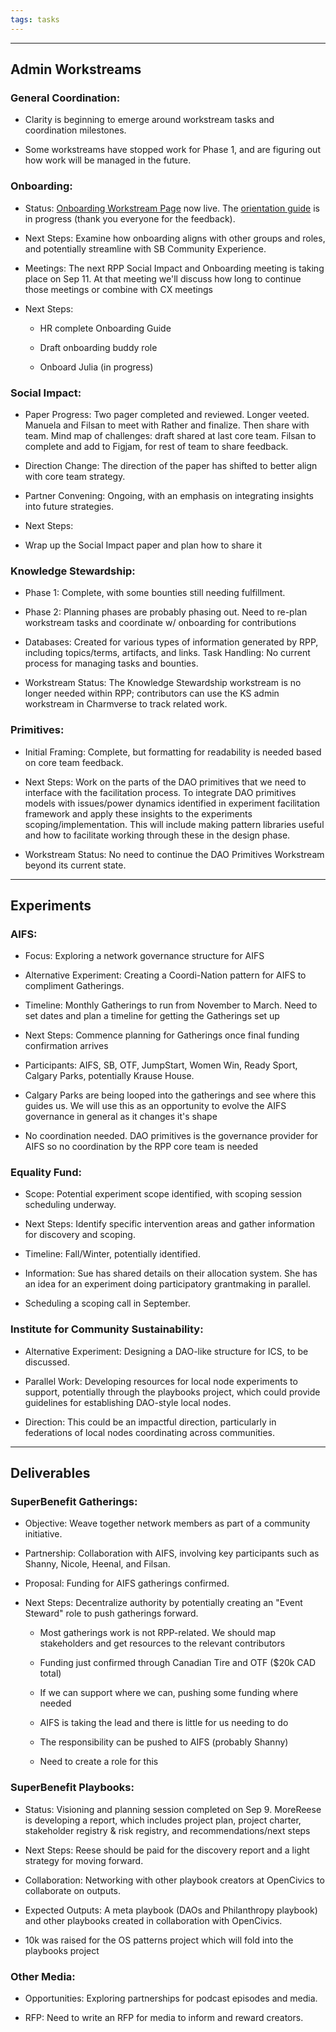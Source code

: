 ```yaml
---
tags: tasks
---
```


---

## **Admin Workstreams**

### General Coordination:

- Clarity is beginning to emerge around workstream tasks and coordination milestones.

- Some workstreams have stopped work for Phase 1, and are figuring out how work will be managed in the future.

### Onboarding:

- Status: [Onboarding Workstream Page](https://app.charmverse.io/superbenefit/reimagining-power-onboarding-draft-01741435812079062) now live. The [orientation guide](https://app.charmverse.io/superbenefit/reimagining-power-orientation-guide-draft-7277798369973094) is in progress (thank you everyone for the feedback).

- Next Steps: Examine how onboarding aligns with other groups and roles, and potentially streamline with SB Community Experience.

- Meetings: The next RPP Social Impact and Onboarding meeting is taking place on Sep 11. At that meeting we'll discuss how long to continue those meetings or combine with CX meetings 

- Next Steps:

  - HR complete Onboarding Guide

  - Draft onboarding buddy role

  - Onboard Julia (in progress)

### Social Impact:

- Paper Progress: Two pager completed and reviewed. Longer veeted. Manuela and Filsan to meet with Rather and finalize. Then share with team. Mind map of challenges: draft shared at last core team. Filsan to complete and add to Figjam, for rest of team to share feedback.

- Direction Change: The direction of the paper has shifted to better align with core team strategy.

- Partner Convening: Ongoing, with an emphasis on integrating insights into future strategies.

- Next Steps:

- Wrap up the Social Impact paper and plan how to share it

### Knowledge Stewardship:

- Phase 1: Complete, with some bounties still needing fulfillment.

- Phase 2:  Planning phases are probably phasing out. Need to re-plan workstream tasks and coordinate w/ onboarding for contributions

- Databases: Created for various types of information generated by RPP, including topics/terms, artifacts, and links. Task Handling: No current process for managing tasks and bounties.

- Workstream Status: The Knowledge Stewardship workstream is no longer needed within RPP; contributors can use the KS admin workstream in Charmverse to track related work.

### Primitives:

- Initial Framing: Complete, but formatting for readability is needed based on core team feedback.

- Next Steps: Work on the parts of the DAO primitives that we need to interface with the facilitation process. To integrate DAO primitives models with issues/power dynamics identified in experiment facilitation framework and apply these insights to the experiments scoping/implementation. This will include making pattern libraries useful and how to facilitate working through these in the design phase. 

- Workstream Status: No need to continue the DAO Primitives Workstream beyond its current state.

---

## **Experiments**

### AIFS:

- Focus: Exploring a network governance structure for AIFS

- Alternative Experiment: Creating a Coordi-Nation pattern for AIFS to compliment Gatherings.

- Timeline: Monthly Gatherings to run from November to March. Need to set dates and plan a timeline for getting the Gatherings set up

- Next Steps: Commence planning for Gatherings once final funding confirmation arrives

- Participants: AIFS, SB, OTF, JumpStart, Women Win, Ready Sport, Calgary Parks, potentially Krause House.

- Calgary Parks are being looped into the gatherings and see where this guides us. We will use this as an opportunity to evolve the AIFS governance in general as it changes it's shape

- No coordination needed. DAO primitives is the governance provider for AIFS so no coordination by the RPP core team is needed

### Equality Fund:

- Scope: Potential experiment scope identified, with scoping session scheduling underway. 

- Next Steps: Identify specific intervention areas and gather information for discovery and scoping. 

- Timeline: Fall/Winter, potentially identified. 

- Information: Sue has shared details on their allocation system. She has an idea for an experiment doing participatory grantmaking in parallel.

- Scheduling a scoping call in September. 

### Institute for Community Sustainability:

- Alternative Experiment: Designing a DAO-like structure for ICS, to be discussed. 

- Parallel Work: Developing resources for local node experiments to support, potentially through the playbooks project, which could provide guidelines for establishing DAO-style local nodes. 

- Direction: This could be an impactful direction, particularly in federations of local nodes coordinating across communities.

---

## **Deliverables**

### SuperBenefit Gatherings:

- Objective: Weave together network members as part of a community initiative.

- Partnership: Collaboration with AIFS, involving key participants such as Shanny, Nicole, Heenal, and Filsan. 

- Proposal: Funding for AIFS gatherings confirmed. 

- Next Steps: Decentralize authority by potentially creating an "Event Steward" role to push gatherings forward.

  - Most gatherings work is not RPP-related. We should map stakeholders and get resources to the relevant contributors

  - Funding just confirmed through Canadian Tire and OTF ($20k CAD total)

  - If we can support where we can, pushing some funding where needed

  - AIFS is taking the lead and there is little for us needing to do

  - The responsibility can be pushed to AIFS (probably Shanny) 

  - Need to create a role for this 

### SuperBenefit Playbooks:

- Status: Visioning and planning session completed on Sep 9. MoreReese is developing a report, which includes project plan, project charter, stakeholder registry & risk registry, and recommendations/next steps

- Next Steps: Reese should be paid for the discovery report and a light strategy for moving forward. 

- Collaboration: Networking with other playbook creators at OpenCivics to collaborate on outputs. 

- Expected Outputs: A meta playbook (DAOs and Philanthropy playbook) and other playbooks created in collaboration with OpenCivics.

- 10k was raised for the OS patterns project which will fold into the playbooks project

### Other Media:

- Opportunities: Exploring partnerships for podcast episodes and media. 

- RFP: Need to write an RFP for media to inform and reward creators. 
